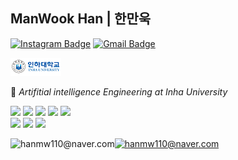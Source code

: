 ## ManWook Han | 한만욱
[![Instagram Badge](https://img.shields.io/badge/Instagram-9c38d1?style=flat&logo=Instagram&logoColor=white)](https://www.instagram.com/wook_10000/?hl=ko) 
[![Gmail Badge](https://img.shields.io/badge/Gmail-D14836?style=flat&logo=Gmail&logoColor=white)](mailto:hanmw110@naver.com) 


[![Inha Badge](인하대.PNG)](https://learn.inha.ac.kr/) 

:school: _Artifitial intelligence Engineering at Inha University_
 
<img src="https://img.shields.io/badge/Python-3776AB?style=for-the-badge&logo=Python&logoColor=black"> <img src="https://img.shields.io/badge/Java-007396?style=for-the-badge&logo=Java&logoColor=black"> <img src="https://img.shields.io/badge/Kotlin-7F52FF?style=for-the-badge&logo=Kotlin&logoColor=black"/> <img src="https://img.shields.io/badge/Qt-41CD52?style=for-the-badge&logo=Qt&logoColor=black"/> <img src="https://img.shields.io/badge/Android-3DDC84?style=for-the-badge&logo=Android&logoColor=black"/>  
<img src="https://img.shields.io/badge/HTML5-E34F26?style=for-the-badge&logo=HTML5&logoColor=black"/> <img src="https://img.shields.io/badge/JAVASCRIPT-F7DF1E?style=for-the-badge&logo=JAVASCRIPT&logoColor=black"/> <img src="https://img.shields.io/badge/CSS-1572B6?style=for-the-badge&logo=CSS3&logoColor=black"/>

![hanmw110@naver.com](https://github-readme-stats.vercel.app/api?username=manNomi&show_icons=true)[![hanmw110@naver.com](https://github-readme-stats.vercel.app/api/top-langs/?username=manNomi&show_icons=true&hide_border=true&title_color=004386&icon_color=004386&layout=compact)](https://github.com/manNomi)
